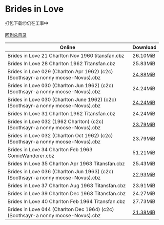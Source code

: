 # Brides in Love

打包下载📦仍在工事中

[回到总目录](/Catalogs.md)







Online | Download
--- | ---
Brides in Love 21 Charlton Nov 1960 titansfan.cbz | 26.10MiB
Brides In Love 28 Charlton 1962 Titansfan.cbz | 25.83MiB
Brides in Love 029 (Charlton Apr 1962) (c2c) (Soothsayr-a nonny moose-Novus).cbz | [24.88MiB](https://pan.baidu.com/s/1bJ2zN4#list/path=%2FNovus%20-%20Week%20of%202017%20Q3%2FNovus%20-%20Week%20of%202017-09-06%2F%E3%82%AB%E3%82%BB%E3%82%AF%E3%82%B7%E3%82%A8%E3%82%B9%E3%82%AA%E3%82%BF%E3%82%A4%E3%82%AF%E3%82%B7%E3%82%AA%E3%82%AA%E3%82%A4%E3%82%BF%E3%82%AA%E3%82%A4%E3%82%B9%E3%82%BD%E3%82%B7%E3%82%AD%E3%82%AB%E3%82%B5%E3%82%A8%E3%82%B3%E3%82%AF%E3%82%AB%E3%82%A4%E3%82%A6%E3%82%AF%E3%82%B1%E3%82%A6&parentPath=%2FNovus%20-%20Week%20of%202017%20Q3)
Brides in Love 030 (Charlton Jun 1962) (c2c) (Soothsayr-a nonny moose-Novus).cbz | 24.24MiB
Brides in Love 030 (Charlton June 1962) (c2c) (Soothsayr-a nonny moose-Novus).cbz | [24.24MiB](https://pan.baidu.com/s/1bJ2zN4#list/path=%2FNovus%20-%20Week%20of%202017%20Q3%2FNovus%20-%20Week%20of%202017-09-06%2F%E3%82%B1%E3%82%B9%E3%82%BD%E3%82%AA%E3%82%A4%E3%82%B9%E3%82%A2%E3%82%BF%E3%82%A2%E3%82%AB%E3%82%B5%E3%82%A8%E3%82%BF%E3%82%A6%E3%82%A6%E3%82%A6%E3%82%A2%E3%82%B9%E3%82%A6%E3%82%AF%E3%82%B1%E3%82%A8%E3%82%A2%E3%82%BB%E3%82%A8%E3%82%BD%E3%82%B7%E3%82%B9%E3%82%A6%E3%82%AB%E3%82%BD%E3%82%BF&parentPath=%2FNovus%20-%20Week%20of%202017%20Q3)
Brides In Love 31 Charlton 1962 Titansfan.cbz | 24.24MiB
Brides in Love 032 (1962 Charlton) (c2c) (Soothsayr-a nonny moose-Novus).cbz | [23.79MiB](https://pan.baidu.com/s/1bJ2zN4#list/path=%2FNovus%20-%20Week%20of%202017%20Q3%2FNovus%20-%20Week%20of%202017-09-06%2F%E3%82%B5%E3%82%AA%E3%82%A8%E3%82%BD%E3%82%BF%E3%82%B5%E3%82%B1%E3%82%A4%E3%82%A2%E3%82%BD%E3%82%A4%E3%82%B9%E3%82%BB%E3%82%AF%E3%82%BF%E3%82%AD%E3%82%AD%E3%82%B5%E3%82%AF%E3%82%A2%E3%82%BD%E3%82%B9%E3%82%B5%E3%82%AD%E3%82%AA%E3%82%A8%E3%82%B1%E3%82%AB%E3%82%B7%E3%82%AA%E3%82%AB%E3%82%A2&parentPath=%2FNovus%20-%20Week%20of%202017%20Q3)
Brides in Love 032 (Charlton Oct 1962) (c2c) (Soothsayr-a nonny moose-Novus).cbz | 23.79MiB
Brides in Love 34 Charlton Feb 1963 ComicWanderer.cbz | 51.21MiB
Brides In Love 35 Charlton Apr 1963 Titansfan.cbz | 25.43MiB
Brides in Love 036 (Charlton Jun 1963) (c2c) (Soothsayr-a nonny moose-Novus).cbz | [22.93MiB](https://pan.baidu.com/s/1dFarrOX#list/path=%2FNovus%20-%20Week%20of%202017%20Q3%2FNovus%20-%20Week%20of%202017-09-13%2F%E3%82%AF%E3%82%A8%E3%82%AB%E3%82%B5%E3%82%B1%E3%82%B1%E3%82%AD%E3%82%A6%E3%82%A4%E3%82%BD%E3%82%B3%E3%82%B1%E3%82%B5%E3%82%B9%E3%82%B3%E3%82%A2%E3%82%B5%E3%82%BF%E3%82%BF%E3%82%B9%E3%82%BD%E3%82%BD%E3%82%BD%E3%82%AA%E3%82%B5%E3%82%B7%E3%82%AF%E3%82%A2%E3%82%BF%E3%82%B1%E3%82%B9%E3%82%BB&parentPath=%2FNovus%20-%20Week%20of%202017%20Q3)
Brides in Love 37 Charlton Aug 1963 Titansfan.cbz | 23.91MiB
Brides in Love 39 Charlton Dec 1963 Titansfan.cbz | 24.27MiB
Brides In Love 40 Charlton Feb 1964 Titansfan.cbz | 27.73MiB
Brides in Love 044 (Charlton Dec 1964) (c2c) (Soothsayr-a nonny moose-Novus).cbz | [21.38MiB](https://pan.baidu.com/s/1dFarrOX#list/path=%2FNovus%20-%20Week%20of%202017%20Q3%2FNovus%20-%20Week%20of%202017-09-13%2F%E3%82%AD%E3%82%BF%E3%82%AF%E3%82%AF%E3%82%BD%E3%82%AF%E3%82%A4%E3%82%BB%E3%82%B5%E3%82%BD%E3%82%B9%E3%82%AB%E3%82%B7%E3%82%B3%E3%82%A6%E3%82%B7%E3%82%A8%E3%82%AB%E3%82%AA%E3%82%AD%E3%82%B9%E3%82%AB%E3%82%B1%E3%82%B3%E3%82%BB%E3%82%A8%E3%82%B7%E3%82%A8%E3%82%AF%E3%82%B5%E3%82%B1%E3%82%B1&parentPath=%2FNovus%20-%20Week%20of%202017%20Q3)